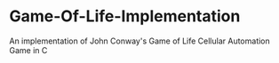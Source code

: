 # Game-Of-Life-Implementation
An implementation of John Conway's Game of Life Cellular Automation Game in C
